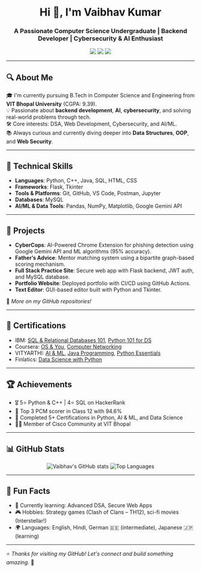 <h1 align="center">Hi 👋, I'm Vaibhav Kumar</h1>
<h3 align="center">A Passionate Computer Science Undergraduate | Backend Developer | Cybersecurity & AI Enthusiast</h3>

<p align="center">
  <a href="mailto:vaibhav.udr21@gmail.com"><img src="https://img.shields.io/badge/Gmail-D14836?style=flat&logo=gmail&logoColor=white"/></a>
  <a href="https://www.linkedin.com/in/vaibhav-kumar-87557528a"><img src="https://img.shields.io/badge/LinkedIn-blue?style=flat&logo=linkedin&logoColor=white" /></a>
  <a href="https://github.com/Vaibhav-Kumar10"><img src="https://img.shields.io/badge/GitHub-100000?style=flat&logo=github&logoColor=white"/></a>
</p>

---

## 🔍 About Me
🎓 I'm currently pursuing B.Tech in Computer Science and Engineering from **VIT Bhopal University** (CGPA: 9.39).  
💡 Passionate about **backend development**, **AI**, **cybersecurity**, and solving real-world problems through tech.  
🛠️ Core interests: DSA, Web Development, Cybersecurity, and AI/ML.  
📚 Always curious and currently diving deeper into **Data Structures**, **OOP**, and **Web Security**.

---

## 💼 Technical Skills

- **Languages**: Python, C++, Java, SQL, HTML, CSS
- **Frameworks**: Flask, Tkinter
- **Tools & Platforms**: Git, GitHub, VS Code, Postman, Jupyter
- **Databases**: MySQL
- **AI/ML & Data Tools**: Pandas, NumPy, Matplotlib, Google Gemini API

---

## 🚀 Projects

- **CyberCops**: AI-Powered Chrome Extension for phishing detection using Google Gemini API and ML algorithms (95% accuracy).
- **Father’s Advice**: Mentor matching system using a bipartite graph-based scoring mechanism.
- **Full Stack Practice Site**: Secure web app with Flask backend, JWT auth, and MySQL database.
- **Portfolio Website**: Deployed portfolio with CI/CD using GitHub Actions.
- **Text Editor**: GUI-based editor built with Python and Tkinter.

🔗 _More on my GitHub repositories!_

---

## 📜 Certifications

- IBM: [SQL & Relational Databases 101](https://courses.cognitiveclass.ai/certificates/da189a9d362447abb0249503817f65b2), [Python 101 for DS](https://courses.cognitiveclass.ai/certificates/9c2a5428897347fcb6cfbfd295812f7c)
- Coursera: [OS & You](https://www.coursera.org/account/accomplishments/records/MCZRRDL1LLD8), [Computer Networking](https://www.coursera.org/account/accomplishments/records/E7RRO5DSQQ0J)
- VITYARTHI: [AI & ML](https://vityarthi.com/certificate/oGpMbPA4IQ3k), [Java Programming](https://vityarthi.com/certificate/cVmNZhTEHpfa), [Python Essentials](https://vityarthi.com/certificate/b11bf1bb06)
- Finlatics: [Data Science with Python](https://www.finlatics.com/credentialscheck?hash=DS-876195bb28157ffe)

---

## 🏆 Achievements

- 🎖️ 5⭐ Python & C++ | 4⭐ SQL on HackerRank  
- 🏅 Top 3 PCM scorer in Class 12 with 94.6%  
- 📜 Completed 5+ Certifications in Python, AI & ML, and Data Science  
- 🧑‍💻 Member of Cisco Community at VIT Bhopal

---

## 📊 GitHub Stats

<p align="center">
  <img src="https://github-readme-stats.vercel.app/api?username=Vaibhav-Kumar10&show_icons=true&theme=radical" alt="Vaibhav's GitHub stats"/>
  <img src="https://github-readme-stats.vercel.app/api/top-langs/?username=Vaibhav-Kumar10&layout=compact&theme=radical" alt="Top Languages"/>
</p>

---

## 🎯 Fun Facts

- 🧠 Currently learning: Advanced DSA, Secure Web Apps  
- 🎮 Hobbies: Strategy games (Clash of Clans – TH12), sci-fi movies (Interstellar!)  
- 🌍 Languages: English, Hindi, German 🇩🇪 (intermediate), Japanese 🇯🇵 (learning)

---

⭐ _Thanks for visiting my GitHub! Let's connect and build something amazing._ 🚀
